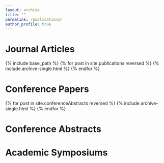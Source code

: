 ```yaml
---
layout: archive
title: ""
permalink: /publications/
author_profile: true
---
```

Journal Articles
==
{% include base_path %}
{% for post in site.publications reversed %}
  {% include archive-single.html %}
  {% endfor %}

Conference Papers
==
{% for post in site.conferenceAbstracts reversed %}
  {% include archive-single.html %}
{% endfor %}

Conference Abstracts
==


Academic Symposiums
==



